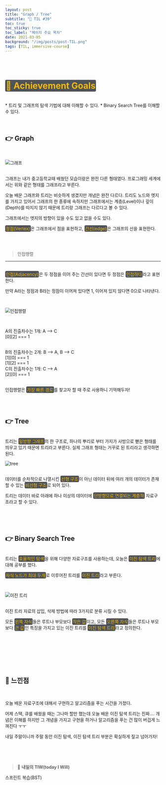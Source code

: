 ```yaml
---
layout: post
title: "Graph / Tree"
subtitle: "📅 TIL #39"
toc: true
toc_sticky: true
toc_label: "페이지 주요 목차"
date: 2021-03-05
background: "/img/posts/post-TIL.png"
tags: [TIL, immersive-course]
---
```


<br/>
<br/>

# <span style ="background-color:#4e5357; color:#f2b810; border-radius:4px; padding:2px">🎯 Achievement Goals</span>

<br/>
* 트리 및 그래프의 탐색 기법에 대해 이해할 수 있다.
  * Binary Search Tree를 이해할 수 있다.

<br/>
<br/>
<br/>



## 👉 Graph

<br/>

![그래프](https://user-images.githubusercontent.com/75570915/110111348-8792c580-7df3-11eb-96f6-a5e76ad04c15.png)

<br/>
그래프는 내가 중고등학교때 배웠던 모습이랑은 완전 다른 형태였다. 프로그래밍 세계에서는 위와 같은 형태를 그래프라고 부른다.

오늘 배운 그래프와 트리는 비슷하게 생겼지만 개념은 완전 다르다. 트리도 노드와 엣지를 가지고 있어서 그래프의 한 종류에 속하지만 그래프에서는 계층(Level)이나 깊이(Depth)를 따지지 않기 때문에 트리랑 그래프는 다르다고 볼 수 있다.

그래프에서는 엣지의 방향이 있을 수도 있고 없을 수도 있다.

<span style ="background-color:#4e5357; color:#f2b810; border-radius:4px; padding:2px">정점(Vertex)</span>은 그래프에서 점을 표현하고, <span style ="background-color:#4e5357; color:#f2b810; border-radius:4px; padding:2px">간선(edge)</span>은 그래프의 선을 표현한다.

<br/>
<br/>

> 인접행렬
---

<br/>
<span style ="background-color:#4e5357; color:#f2b810; border-radius:4px; padding:2px">인접(Adjacency)</span>은 두 정점을 이어 주는 간선이 있다면 두 정점은 <span style ="background-color:#4e5357; color:#f2b810; border-radius:4px; padding:2px">인접하다</span>라고 표현한다.

만약 A라는 정점과 B라는 정점이 이어져 있다면 1, 이어져 있지 않다면 0으로 나타낸다.

<br/>

![인접행렬](https://user-images.githubusercontent.com/75570915/110120522-82884300-7e00-11eb-913e-1d8e8ca71938.png)

<br/>

A의 진출차수는 1개: A —> C <br/>
[0][2] === 1

<br/>
B의 진출차수는 2개: B —> A, B —> C<br/>
[1][0] === 1<br/>
[1][2] === 1

<br/>
C의 진출차수는 1개: C —> A<br/>
[2][0] === 1<br/>

<br/>

인접행렬은 <span style ="background-color:#4e5357; color:#f2b810; border-radius:4px; padding:2px">가장 빠른 경로</span>를 찾고자 할 때 주로 사용하니 기억해두자!

<br/>
<br/>

## 👉 Tree

<br/>
트리는 <span style ="background-color:#4e5357; color:#f2b810; border-radius:4px; padding:2px">일방향 그래프</span>의 한 구조로, 하나의 뿌리로 부터 가지가 사방으로 뻗은 형태를 띄우고 있기 때문에 트리라고 부른다. 실제 그래프 형태는 거꾸로 된 트리라고 생각하면 된다.

<br/>

![tree](https://user-images.githubusercontent.com/75570915/110121413-b0ba5280-7e01-11eb-9a2b-96d7bb6b081c.png)

<br/>
데이터를 순차적으로 나열시킨 <span style ="background-color:#4e5357; color:#f2b810; border-radius:4px; padding:2px">선형 구조</span>이 아닌 데이터 뒤에 여러 개의 데이터가 존재할 수 있는 <span style ="background-color:#4e5357; color:#f2b810; border-radius:4px; padding:2px">비선형 구조</span>로 되어 있다.

트리는 데이터 바로 아래에 하나 이상의 데이터에 <span style ="background-color:#4e5357; color:#f2b810; border-radius:4px; padding:2px">단방향으로 연결되는 계층적</span> 자료구조라고 할 수 있다.

<br/>
<br/>
<br/>

## 👉 Binary Search Tree

<br/>
트리는  <span style ="background-color:#4e5357; color:#f2b810; border-radius:4px; padding:2px">효율적인 탐색</span>을 위해 다양한 자료구조를 사용하는데, 오늘은  <span style ="background-color:#4e5357; color:#f2b810; border-radius:4px; padding:2px">이진 탐색 트리</span>에 대해 공부를 했다.

 <span style ="background-color:#4e5357; color:#f2b810; border-radius:4px; padding:2px">자식 노드가 최대 두개</span>로 이루어진 트리를  <span style ="background-color:#4e5357; color:#f2b810; border-radius:4px; padding:2px">이진 트리</span>라고 부른다.

 <br/>

 ![이진 트리](https://user-images.githubusercontent.com/75570915/110122093-86b56000-7e02-11eb-94c7-bd0611344d62.png)

 <br/>
 이진 트리 자료의 삽입, 삭제 방법에 따라 3가지로 분류 시킬 수 있다.

모든  <span style ="background-color:#4e5357; color:#f2b810; border-radius:4px; padding:2px">왼쪽 자식</span>들은 루트나 부모보다  <span style ="background-color:#4e5357; color:#f2b810; border-radius:4px; padding:2px">작은 값</span>이고, 모든  <span style ="background-color:#4e5357; color:#f2b810; border-radius:4px; padding:2px">오른쪽 자식</span>들은 루트나 부모보다  <span style ="background-color:#4e5357; color:#f2b810; border-radius:4px; padding:2px">큰 값</span>인 특징을 가지고 있는 이진 트리를  <span style ="background-color:#4e5357; color:#f2b810; border-radius:4px; padding:2px">이진 탐색 트리</span>라고 정의한다.

<br/>
<br/>
<br/>

<br/>
<br/>
<br/>

## 🙌 느낀점

<br/>

오늘 배운 자료구조에 대해서 구현하고 알고리즘을 푸는 시간을 가졌다.

어제 스택, 큐를 배웠을 때는 그나마 할만 했는데 오늘 배운 이진 탐색 트리는 진짜.... 개념은 이해를 하지만 그 개념을 가지고 구현을 하거나 알고리즘을 푸는 건 많이 버겁게 느껴진다 ㅜㅜ

내일 주말이니까 주말 동안 이진 탐색, 이진 탐색 트리 부분은 확실하게 짚고 넘어가자!

<br/>
<br/>
<br/>

> 👊 **내일의 TIW(today I Will)**

스프린트 복습(BST)
